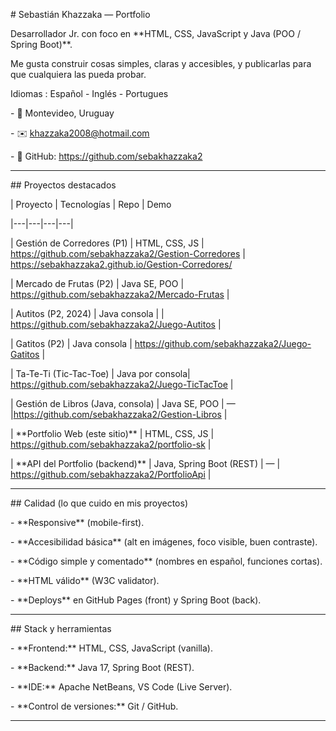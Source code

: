 \# Sebastián Khazzaka — Portfolio



Desarrollador Jr. con foco en \*\*HTML, CSS, JavaScript y Java (POO / Spring Boot)\*\*.  

Me gusta construir cosas simples, claras y accesibles, y publicarlas para que cualquiera las pueda probar.

Idiomas : Español - Inglés - Portugues

\- 📍 Montevideo, Uruguay  

\- ✉️ khazzaka2008@hotmail.com  

\- 🔗 GitHub: https://github.com/sebakhazzaka2



---



\## Proyectos destacados



| Proyecto | Tecnologías | Repo | Demo

|---|---|---|---|

| Gestión de Corredores (P1) | HTML, CSS, JS |  https://github.com/sebakhazzaka2/Gestion-Corredores | https://sebakhazzaka2.github.io/Gestion-Corredores/

| Mercado de Frutas (P2) | Java SE, POO | https://github.com/sebakhazzaka2/Mercado-Frutas |

| Autitos (P2, 2024) | Java consola | | https://github.com/sebakhazzaka2/Juego-Autitos | 

| Gatitos (P2) | Java consola | https://github.com/sebakhazzaka2/Juego-Gatitos |

| Ta-Te-Ti (Tic-Tac-Toe) | Java por consola|  https://github.com/sebakhazzaka2/Juego-TicTacToe |

| Gestión de Libros (Java, consola) | Java SE, POO | — |https://github.com/sebakhazzaka2/Gestion-Libros |

| \*\*Portfolio Web (este sitio)\*\* | HTML, CSS, JS |  https://github.com/sebakhazzaka2/portfolio-sk |

| \*\*API del Portfolio (backend)\*\* | Java, Spring Boot (REST) | — | https://github.com/sebakhazzaka2/PortfolioApi |







---



\## Calidad (lo que cuido en mis proyectos)

\- \*\*Responsive\*\* (mobile-first).

\- \*\*Accesibilidad básica\*\* (alt en imágenes, foco visible, buen contraste).

\- \*\*Código simple y comentado\*\* (nombres en español, funciones cortas).

\- \*\*HTML válido\*\* (W3C validator).

\- \*\*Deploys\*\* en GitHub Pages (front) y Spring Boot (back).



---



\## Stack y herramientas

\- \*\*Frontend:\*\* HTML, CSS, JavaScript (vanilla).

\- \*\*Backend:\*\* Java 17, Spring Boot (REST).

\- \*\*IDE:\*\* Apache NetBeans, VS Code (Live Server).

\- \*\*Control de versiones:\*\* Git / GitHub.



---








